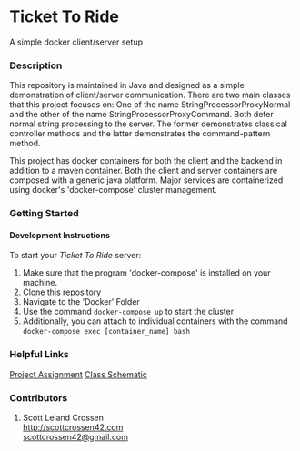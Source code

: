 # Ticket To Ride

A simple docker client/server setup

### Description

This repository is maintained in Java and designed as a simple demonstration of client/server communication.
There are two main classes that this project focuses on: One of the name StringProcessorProxyNormal and the other of
the name StringProcessorProxyCommand. Both defer normal string processing to the server. The former demonstrates classical
controller methods and the latter demonstrates the command-pattern method.

This project has docker containers for both the client and the backend in addition to a maven container. Both the client and
server containers are composed with a generic java platform. Major services are containerized using
docker's \'docker-compose\' cluster management.

### Getting Started

#### Development Instructions

To start your *Ticket To Ride* server:
1. Make sure that the program 'docker-compose' is installed on your machine.
2. Clone this repository
3. Navigate to the 'Docker' Folder
4. Use the command ```docker-compose up``` to start the cluster
5. Additionally, you can attach to individual containers with the command ```docker-compose exec [container_name] bash```

### Helpful Links

[Project Assignment](https://students.cs.byu.edu/~cs340ta/fall2017/group_project/Phase0.5Spec.pdf)
[Class Schematic](https://students.cs.byu.edu/~cs340ta/fall2017/group_project/Phase0.5-Class-Diagram.pdf)

### Contributors

1. Scott Leland Crossen  
<http://scottcrossen42.com>  
<scottcrossen42@gmail.com>

